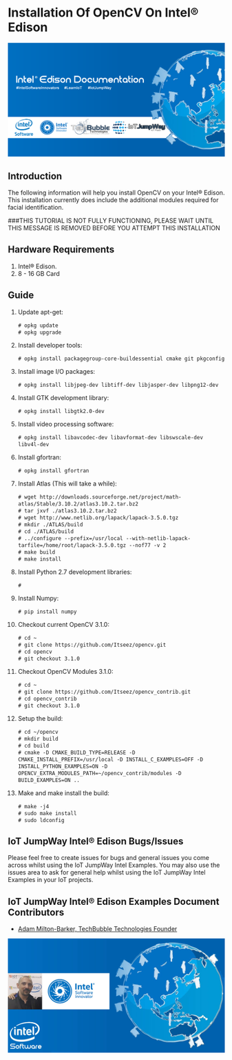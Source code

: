 # Installation Of OpenCV On Intel® Edison

![TechBubble IoT JumpWay Docs](../../images/Docs/Intel-Edison-Documentation.png)  

## Introduction

The following information will help you install OpenCV on your Intel® Edison. This installation currently does include the additional modules required for facial identification.

###THIS TUTORIAL IS NOT FULLY FUNCTIONING, PLEASE WAIT UNTIL THIS MESSAGE IS REMOVED BEFORE YOU ATTEMPT THIS INSTALLATION

## Hardware Requirements

1. Intel® Edison.
2. 8 - 16 GB Card

## Guide

1. Update apt-get:

    ```
    # opkg update
    # opkg upgrade
    ```

2. Install developer tools:

    ```
    # opkg install packagegroup-core-buildessential cmake git pkgconfig
    ```

3. Install image I/O packages:

    ```
    # opkg install libjpeg-dev libtiff-dev libjasper-dev libpng12-dev
    ```

4. Install GTK development library:

    ```
    # opkg install libgtk2.0-dev
    ```

5. Install video processing software:

    ```
    # opkg install libavcodec-dev libavformat-dev libswscale-dev libv4l-dev
    ```

6. Install gfortran:

    ```
    # opkg install gfortran
    ```

7. Install Atlas (This will take a while):

    ```
    # wget http://downloads.sourceforge.net/project/math-atlas/Stable/3.10.2/atlas3.10.2.tar.bz2
    # tar jxvf ./atlas3.10.2.tar.bz2
    # wget http://www.netlib.org/lapack/lapack-3.5.0.tgz
    # mkdir ./ATLAS/build
    # cd ./ATLAS/build
    # ../configure --prefix=/usr/local --with-netlib-lapack-tarfile=/home/root/lapack-3.5.0.tgz --nof77 -v 2
    # make build
    # make install
    ```


8. Install Python 2.7 development libraries:

    ```
    # 
    ```

9. Install Numpy:

    ```
    # pip install numpy
    ```

8. Checkout current OpenCV 3.1.0:

    ```
    # cd ~
    # git clone https://github.com/Itseez/opencv.git
    # cd opencv
    # git checkout 3.1.0
    ```

9. Checkout OpenCV Modules  3.1.0:

    ```
    # cd ~
    # git clone https://github.com/Itseez/opencv_contrib.git
    # cd opencv_contrib
    # git checkout 3.1.0
    ```

9. Setup the build:

    ```
    # cd ~/opencv
    # mkdir build
    # cd build
    # cmake -D CMAKE_BUILD_TYPE=RELEASE -D CMAKE_INSTALL_PREFIX=/usr/local -D INSTALL_C_EXAMPLES=OFF -D INSTALL_PYTHON_EXAMPLES=ON -D OPENCV_EXTRA_MODULES_PATH=~/opencv_contrib/modules -D BUILD_EXAMPLES=ON ..
    ```

10. Make and make install the build:

    ```
    # make -j4
    # sudo make install
    # sudo ldconfig
    ```


## IoT JumpWay Intel® Edison Bugs/Issues

Please feel free to create issues for bugs and general issues you come across whilst using the IoT JumpWay Intel Examples. You may also use the issues area to ask for general help whilst using the IoT JumpWay Intel Examples in your IoT projects.

## IoT JumpWay Intel® Edison Examples Document Contributors

- [Adam Milton-Barker, TechBubble Technologies Founder](https://github.com/AdamMiltonBarker "Adam Milton-Barker, TechBubble Technologies Founder")

![Adam Milton-Barker,  Intel Software Innovator](../../images/main/Intel-Software-Innovator.jpg) 